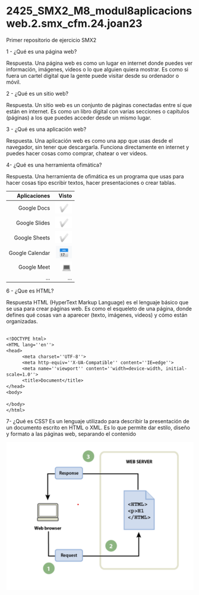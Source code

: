 # 2425_SMX2_M8_modul8aplicacionsweb.2.smx_cfm.24.joan23
Primer repositorio de ejercicio SMX2

1 - ¿Qué es una página web?

Respuesta.
Una página web es como un lugar en internet donde puedes ver información, imágenes, videos o lo que alguien quiera mostrar. Es como si fuera un cartel digital que la gente puede visitar desde su ordenador o móvil.


2 - ¿Qué es un sitio web?

Respuesta.
Un sitio web es un conjunto de páginas conectadas entre sí que están en internet. Es como un libro digital con varias secciones o capítulos (páginas) a los que puedes acceder desde un mismo lugar.

3 - ¿Qué es una aplicación web?

Respuesta.
Una aplicación web es como una app que usas desde el navegador, sin tener que descargarla. Funciona directamente en internet y puedes hacer cosas como comprar, chatear o ver videos.


4- ¿Qué es una herramienta ofimática?

Respuesta.
Una herramienta de ofimática es un programa que usas para hacer cosas tipo escribir textos, hacer presentaciones o crear tablas.

|Aplicaciones| Visto|
|---------------:|--------------:|
|Google Docs|![tik](https://github.com/NilOrtega/2425_SMX2_M8_modul8aplicacionsweb.2.smx_cfm.24.joan23/blob/main/tik.png)|                                                                         
|Google Slides|![tik](https://github.com/NilOrtega/2425_SMX2_M8_modul8aplicacionsweb.2.smx_cfm.24.joan23/blob/main/tik.png)|
|Google Sheets|![tik](https://github.com/NilOrtega/2425_SMX2_M8_modul8aplicacionsweb.2.smx_cfm.24.joan23/blob/main/tik.png)|
|Google Calendar|![calen](https://github.com/NilOrtega/2425_SMX2_M8_modul8aplicacionsweb.2.smx_cfm.24.joan23/blob/main/calen.png)|
|Google Meet|![pc](https://github.com/NilOrtega/2425_SMX2_M8_modul8aplicacionsweb.2.smx_cfm.24.joan23/blob/main/pc.png)|
|...|...|


6 - ¿Que es HTML?

Respuesta
HTML (HyperText Markup Language) es el lenguaje básico que se usa para crear páginas web. Es como el esqueleto de una página, donde defines qué cosas van a aparecer (texto, imágenes, videos) y cómo están organizadas.

```

<!DOCTYPE html>
<HTML lang=''en''>
<head>
      <meta charset=''UTF-8''>
      <meta http-equiv=''X-UA-Compatible'' content=''IE=edge''>
      <meta name=''viewport'' content=''width=device-width, initial-scale=1.0''>
      <title>Document</title>
</head>
<body>

</body>
</html>
```


7- ¿Qué es CSS?
Es un lenguaje utilizado para describir la presentación de un documento escrito en HTML o XML. Es lo que permite dar estilo, diseño y formato a las páginas web, separando el contenido

![8](https://github.com/NilOrtega/2425_SMX2_M8_modul8aplicacionsweb.2.smx_cfm.24.joan23/blob/main/8.png "Titulo opcional de la imagen")

